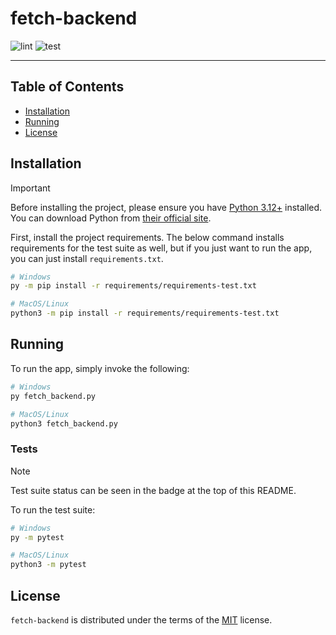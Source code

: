 # fetch-backend

![lint](https://github.com/Fyssion/fetch-backend/actions/workflows/lint.yml/badge.svg)
![test](https://github.com/Fyssion/fetch-backend/actions/workflows/test.yml/badge.svg)

-----

## Table of Contents

- [Installation](#installation)
- [Running](#running)
- [License](#license)

## Installation

> [!IMPORTANT]
> Before installing the project, please ensure you have [Python 3.12+][python]
> installed. You can download Python from [their official site][python-dl].

First, install the project requirements. The below command installs
requirements for the test suite as well, but if you just want to run
the app, you can just install `requirements.txt`.

```sh
# Windows
py -m pip install -r requirements/requirements-test.txt

# MacOS/Linux
python3 -m pip install -r requirements/requirements-test.txt
```

## Running

To run the app, simply invoke the following:

```sh
# Windows
py fetch_backend.py

# MacOS/Linux
python3 fetch_backend.py
```

### Tests

> [!NOTE]
> Test suite status can be seen in the badge at the top of this README.

To run the test suite:

```sh
# Windows
py -m pytest

# MacOS/Linux
python3 -m pytest
```

## License

`fetch-backend` is distributed under the terms of the [MIT](https://spdx.org/licenses/MIT.html) license.

[python]: https://www.python.org/
[python-dl]: https://www.python.org/downloads
